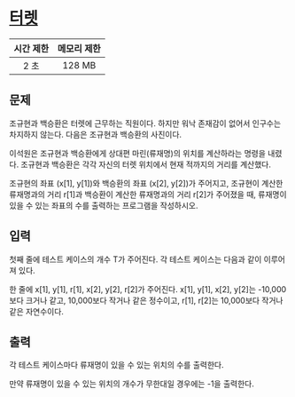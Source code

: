 # [터렛](https://acmicpc.net/problem/1002)

| 시간 제한 | 메모리 제한 |
| :-------: | :---------: |
| 2 초      | 128 MB      |

## 문제
조규현과 백승환은 터렛에 근무하는 직원이다. 하지만 워낙 존재감이 없어서 
인구수는 차지하지 않는다. 다음은 조규현과 백승환의 사진이다.

이석원은 조규현과 백승환에게 상대편 마린(류재명)의 위치를 계산하라는 명령을 
내렸다. 조규현과 백승환은 각각 자신의 터렛 위치에서 현재 적까지의 거리를 
계산했다.

조규현의 좌표 (x[1], y[1])와 백승환의 좌표 (x[2], y[2])가 주어지고, 조규현이 
계산한 류재명과의 거리 r[1]과 백승환이 계산한 류재명과의 거리 r[2]가 주어졌을 
때, 류재명이 있을 수 있는 좌표의 수를 출력하는 프로그램을 작성하시오.


## 입력
첫째 줄에 테스트 케이스의 개수 T가 주어진다. 각 테스트 케이스는 다음과 같이 
이루어져 있다.

한 줄에 x[1], y[1], r[1], x[2], y[2], r[2]가 주어진다. x[1], y[1], x[2], y[2]는 
-10,000보다 크거나 같고, 10,000보다 작거나 같은 정수이고, r[1], r[2]는 
10,000보다 작거나 같은 자연수이다.


## 출력
각 테스트 케이스마다 류재명이 있을 수 있는 위치의 수를 출력한다.

만약 류재명이 있을 수 있는 위치의 개수가 무한대일 경우에는 -1을 출력한다.

